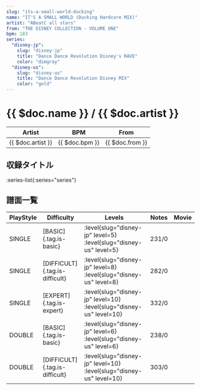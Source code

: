 ```yaml
---
slug: "its-a-small-world-ducking"
name: "IT'S A SMALL WORLD (Ducking Hardcore MIX)"
artist: "ABeatC all stars"
from: "THE DISNEY COLLECTION - VOLUME ONE"
bpm: 183
series:
  "disney-jp":
    slug: "disney-jp"
    title: "Dance Dance Revolution Disney's RAVE"
    color: "dimgray"
  "disney-us":
    slug: "disney-us"
    title: "Dance Dance Revolution Disney MIX"
    color: "gold"
---
```


# {{ $doc.name }} / {{ $doc.artist }}

|Artist|BPM|From|
|------|---|----|
|{{ $doc.artist }}|{{ $doc.bpm }}|{{ $doc.from }}|

## 収録タイトル

:series-list{:series="series"}

## 譜面一覧

|PlayStyle|Difficulty|Levels|Notes|Movie|
|---------|----------|------|-----|-----|
|SINGLE|[BASIC]{.tag.is-basic}|:level{slug="disney-jp" level=5} :level{slug="disney-us" level=5}|231/0||
|SINGLE|[DIFFICULT]{.tag.is-difficult}|:level{slug="disney-jp" level=8} :level{slug="disney-us" level=8}|282/0||
|SINGLE|[EXPERT]{.tag.is-expert}|:level{slug="disney-jp" level=10} :level{slug="disney-us" level=10}|332/0||
|DOUBLE|[BASIC]{.tag.is-basic}|:level{slug="disney-jp" level=6} :level{slug="disney-us" level=6}|238/0||
|DOUBLE|[DIFFICULT]{.tag.is-difficult}|:level{slug="disney-jp" level=10} :level{slug="disney-us" level=10}|303/0||
